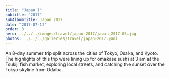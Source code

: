 ```yaml
---
title: "Japan I"
subtitle: "2017"
subAlbumTitle: Japan 2017
date: "2017-07-12"
order: 3
hero: ../../../images/travel/japan-2017/japan_2017-05.jpg
photos: ../../../galleries/travel/japan-2017.yaml
---
```


An 8-day summer trip split across the cities of Tokyo, Osaka, and Kyoto. The highlights of this trip were lining up for omakase sushi at 3 am at the Tsukiji fish market, exploring local streets, and catching the sunset over the Tokyo skyline from Odaiba.